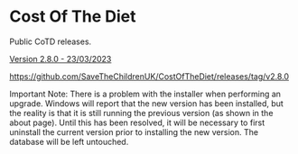 # Cost Of The Diet

Public CoTD releases.

[Version 2.8.0 - 23/03/2023](https://github.com/SaveTheChildrenUK/CostOfTheDiet/releases/download/v2.8.0/Cost-of-The-Diet-Setup-2.8.0.exe)

https://github.com/SaveTheChildrenUK/CostOfTheDiet/releases/tag/v2.8.0

Important Note: 
There is a problem with the installer when performing an upgrade. Windows will report that the new version has been installed, but the reality is that it is still running the previous version (as shown in the about page). Until this has been resolved, it will be necessary to first uninstall the current version prior to installing the new version. The database will be left untouched.
